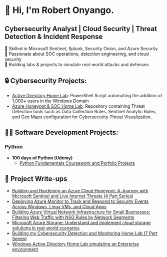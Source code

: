 <h1>👋 Hi, I'm Robert Onyango. </h1> <h2>Cybersecurity Analyst | Cloud Security | Threat Detection & Incident Response </h2>

🔹 Skilled in Microsoft Sentinel, Splunk, Security Onion, and Azure Security  
🔹 Passionate about SOC operations, detection engineering, and cloud security  
🔹 Building labs & projects to simulate real-world attacks and defenses 

<h2> 🔒 Cybersecurity Projects:</h2>

- [Active Directory Home Lab](https://github.com/RobertOnyango/AD_Add-Users-Windows-Domain): PowerShell Script automating the addition of 1,000+ users in the Windows Domain
- [Azure Honeypot & SOC Home Lab](https://github.com/RobertOnyango/Azure-Honeypot-and-SOC-Home-Lab): Repository containing Threat Detection tools such as Data Collection Rules, Sentinel Analytic Rules, and Geo Maps configuration for Cybersecurity Threat Visualization.
  
<!--
- [<b>Azure SIEM:</b>](https://#) Image Analysis Middleware
- [<b>Detection & Monitoring Lab</b>:](https://#) Home lab simulating...<br>
Find a couple of examples of the various scenarios I run the Detection & Monitoring Lab below.
  - Lab Scenario 1: [CSFR Script](https://#)
  - Lab Scenario 2: [CSFR Script](https://#)
  - Lab Scenario 3: [CSFR Script](https://#)
-->
  

<h2> 👨‍💻 Software Development Projects:</h2>

<h3>Python</h3>

- <b>100 days of Python (Udemy)</b>
  - [Python Fundamentals Coursework and Porfolio Projects](https://github.com/RobertOnyango/100-Days-of-Code---Python)
<!--
<h3>JavaScript</h3>

- <b>Full Stack Web App (React, NodeJS, Azure, and Machine Learning Components)</b>
  - [Image Analysis Middleware](https://github.com/joshmadakor1/4chan-Image-Analysis-Middleware-C964) <b><i>(Potentially NSFW)</b></i>

<h3>PHP</h3>

- <b>EMR - Electronic Medical Records (AlgoExpert)</b>
  - [Laravel and React Implementation](https://github.com/RobertOnyango/EMR)
-->

<h2> 📝 Project Write-ups</h2>

- [Building and Hardening an Azure Cloud Honeypot: A Journey with Microsoft Sentinel and Live Internet Threats (4 Part Series)](https://robertmark94.medium.com/building-and-hardening-an-azure-honeypot-a-journey-with-microsoft-sentinel-and-live-internet-d3468d349b62)
- [Deploying Azure Monitor to Track and Respond to Security Events Across Windows, Linux VMs, and Cloud Apps](https://robertmark94.medium.com/deploying-azure-monitor-to-track-and-respond-to-security-events-across-windows-linux-vms-and-374a424260cf)
- [Building Azure Virtual Network Infrastructure for Small Businesses: Filtering Web Traffic with NSG Rules by Network Segments](https://robertmark94.medium.com/building-azure-virtual-network-infrastructure-for-small-businesses-filtering-web-traffic-with-nsg-edf610a705ad)
- [Microsoft Azure Storage: Understand and Implement cloud storage solutions in real-world scenarios](https://robertmark94.medium.com/microsoft-azure-storage-understand-and-implement-cloud-storage-solutions-in-real-world-scenarios-113b920495ad)
- [Building my Cybersecurity Detection and Monitoring Home Lab (7 Part Series)](https://robertmark94.medium.com/cybersecurity-detection-monitoring-lab-609a4f1b8311)
- [Windows Active Directory Home Lab simulating an Enterprise environment](https://medium.com/@robertmark94/windows-active-directory-home-lab-simulating-an-enterprise-environment-4bab5f08fb60)

<!-- 
<h2> 🤳 Connect with me:</h2>

[<img align="left" alt="JoshMadakor | YouTube" width="22px" src="https://cdn.jsdelivr.net/npm/simple-icons@v3/icons/youtube.svg" />][youtube]
[<img align="left" alt="JoshMadakor | Twitter" width="22px" src="https://cdn.jsdelivr.net/npm/simple-icons@v3/icons/twitter.svg" />][twitter]
[<img align="left" alt="JoshMadakor | LinkedIn" width="22px" src="https://cdn.jsdelivr.net/npm/simple-icons@v3/icons/linkedin.svg" />][linkedin]
[<img align="left" alt="JoshMadakor | Instagram" width="22px" src="https://cdn.jsdelivr.net/npm/simple-icons@v3/icons/instagram.svg" />][instagram]

[twitter]: https://twitter.com/joshmadakor
[youtube]: https://www.youtube.com/c/joshmadakor
[instagram]: https://www.instagram.com/joshmadakor/
[linkedin]: https://linkedin.com/in/joshmadakor


**RobertOnyango/RobertOnyango** is a ✨ _special_ ✨ repository because its `README.md` (this file) appears on your GitHub profile.

Here are some ideas to get you started:

- 🔭 I’m currently working on ...
- 🌱 I’m currently learning ...
- 👯 I’m looking to collaborate on ...
- 🤔 I’m looking for help with ...
- 💬 Ask me about ...
- 📫 How to reach me: ...
- 😄 Pronouns: ...
- ⚡ Fun fact: ...
-->
